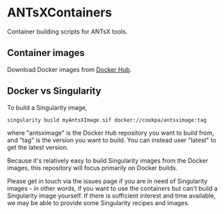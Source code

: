 # ANTsXContainers

Container building scripts for ANTsX tools.


## Container images

Download Docker images from
[Docker Hub](https://hub.docker.com/u/cookpa).


## Docker vs Singularity

To build a Singularity image, 

```
singularity build myAntsXImage.sif docker://cookpa/antsximage:tag
```

where "antsximage" is the Docker Hub repository you want to build from, and
"tag" is the version you want to build. You can instead user "latest" to get the
latest version.

Because it's relatively easy to build Singularity images from the Docker images,
this repository will focus primarily on Docker builds.

Please get in touch via the issues page if you are in need of Singularity
images - in other words, if you want to use the containers but can't build a
Singularity image yourself. If there is sufficient interest and time available,
we may be able to provide some Singularity recipes and images.


